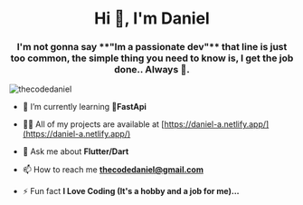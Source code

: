 

<!---
TheCodeDaniel/TheCodeDaniel is a ✨ special ✨ repository because its `README.md` (this file) appears on your GitHub profile.
You can click the Preview link to take a look at your changes.
--->

<h1 align="center">Hi 👋, I'm Daniel</h1>
<h3 align="center">I'm not gonna say **"Im a passionate dev"** that line is just too common, the simple thing you need to know is, I get the job done.. Always 🙂.</h3>

<p align="left"> <img src="https://komarev.com/ghpvc/?username=thecodedaniel&label=Profile%20views&color=0e75b6&style=flat" alt="thecodedaniel" /> </p>

- 🌱 I’m currently learning **🐍FastApi**

- 👨‍💻 All of my projects are available at [https://daniel-a.netlify.app/](https://daniel-a.netlify.app/)

- 💬 Ask me about **Flutter/Dart**

- 📫 How to reach me **thecodedaniel@gmail.com**

- ⚡ Fun fact **I Love Coding (It's a hobby and a job for me)...**


